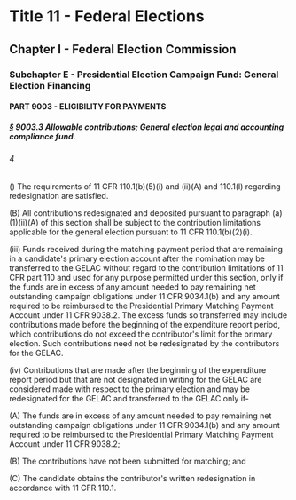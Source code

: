 
# Title 11 - Federal Elections
## Chapter I - Federal Election Commission
### Subchapter E - Presidential Election Campaign Fund: General Election Financing
#### PART 9003 - ELIGIBILITY FOR PAYMENTS
##### § 9003.3 Allowable contributions; General election legal and accounting compliance fund.
###### 4

() The requirements of 11 CFR 110.1(b)(5)(i) and (ii)(A) and 110.1(l) regarding redesignation are satisfied.

(B) All contributions redesignated and deposited pursuant to paragraph (a)(1)(ii)(A) of this section shall be subject to the contribution limitations applicable for the general election pursuant to 11 CFR 110.1(b)(2)(i).

(iii) Funds received during the matching payment period that are remaining in a candidate's primary election account after the nomination may be transferred to the GELAC without regard to the contribution limitations of 11 CFR part 110 and used for any purpose permitted under this section, only if the funds are in excess of any amount needed to pay remaining net outstanding campaign obligations under 11 CFR 9034.1(b) and any amount required to be reimbursed to the Presidential Primary Matching Payment Account under 11 CFR 9038.2. The excess funds so transferred may include contributions made before the beginning of the expenditure report period, which contributions do not exceed the contributor's limit for the primary election. Such contributions need not be redesignated by the contributors for the GELAC.

(iv) Contributions that are made after the beginning of the expenditure report period but that are not designated in writing for the GELAC are considered made with respect to the primary election and may be redesignated for the GELAC and transferred to the GELAC only if-

(A) The funds are in excess of any amount needed to pay remaining net outstanding campaign obligations under 11 CFR 9034.1(b) and any amount required to be reimbursed to the Presidential Primary Matching Payment Account under 11 CFR 9038.2;

(B) The contributions have not been submitted for matching; and

(C) The candidate obtains the contributor's written redesignation in accordance with 11 CFR 110.1.

